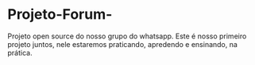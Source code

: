 # Projeto-Forum-
Projeto open source do nosso grupo do whatsapp. Este é nosso primeiro projeto juntos, nele estaremos praticando, apredendo e ensinando, na prática.
